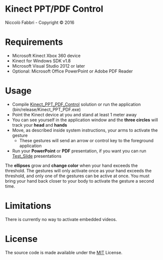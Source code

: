 # Kinect PPT/PDF Control
Niccolò Fabbri - Copyright © 2016

# Requirements
- Microsoft Kinect Xbox 360 device
- Kinect for Windows SDK v1.8
- Microsoft Visual Studio 2012 or later
- Optional: Microsoft Office PowerPoint or Adobe PDF Reader

# Usage
- Compile [Kinect_PPT_PDF_Control](https://github.com/fabbrin/KinecTool/blob/master/Kinect_PPT_PDF_Control/Kinect_PPT_PDF_Control.csproj) solution or run the application (bin/release/Kinect_PPT_PDF.exe)
- Point the Kinect device at you and stand at least 1 meter away  
- You can see yourself in the application window and the **three circles** will track your **head** and **hands** 
- Move, as described inside system instructions, your arms to activate the gesture
  - These gestures will send an arrow or control key to the foreground application
- Run your **PowerPoint** or **PDF** presentation, if you want you can run [Test_Slide](https://github.com/fabbrin/KinecTool/tree/master/Kinect_PPT_PDF_Control/Test_Slide) presentations

The **ellipses** grow and **change color** when your hand exceeds the threshold. The gestures will only activate once as your hand exceeds the threshold, and only one of the gestures can be active at once. You must bring your hand back closer to your body to activate the gesture a second time.

# Limitations
There is currently no way to activate embedded videos.

# License
The source code is made available under the [MIT](https://github.com/fabbrin/KinecTool/blob/master/LICENSE) License. 
